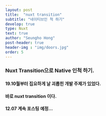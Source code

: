 ```yaml
---
layout: post
title:  "nuxt transition"
subtitle: "네이티브인 척 하기"
develop: true
type: Nuxt
text: true
author: "Seungho Hong"
post-header: true
header-img : "img/doors.jpg"
order: 5
---
```




### Nuxt Transition으로 Native 인척 하기.

#### 19.10월부터 집요하게 날 괴롭힌 개발 주제가 있었다.

#### 바로 **nuxt transition** 이다.

#### 12.07 계속 포스팅 예정...